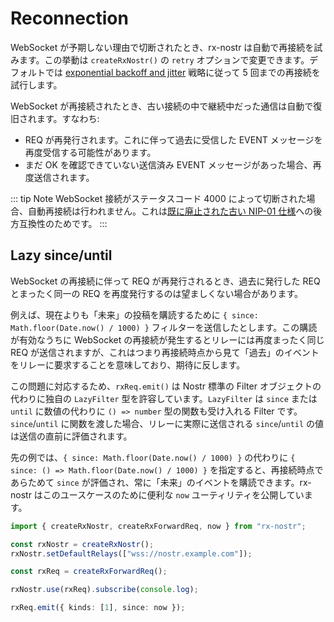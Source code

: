 # Reconnection

WebSocket が予期しない理由で切断されたとき、rx-nostr は自動で再接続を試みます。この挙動は `createRxNostr()` の `retry` オプションで変更できます。デフォルトでは [exponential backoff and jitter](https://aws.amazon.com/jp/blogs/architecture/exponential-backoff-and-jitter/) 戦略に従って 5 回までの再接続を試行します。

WebSocket が再接続されたとき、古い接続の中で継続中だった通信は自動で復旧されます。すなわち:

- REQ が再発行されます。これに伴って過去に受信した EVENT メッセージを再度受信する可能性があります。
- まだ OK を確認できていない送信済み EVENT メッセージがあった場合、再度送信されます。

::: tip Note
WebSocket 接続がステータスコード 4000 によって切断された場合、自動再接続は行われません。これは[既に廃止された古い NIP-01 仕様](https://github.com/nostr-protocol/nips/commit/0ba4589550858bb86ed533f90054bfc642aa5350)への後方互換性のためです。
:::

## Lazy since/until

WebSocket の再接続に伴って REQ が再発行されるとき、過去に発行した REQ とまったく同一の REQ を再度発行するのは望ましくない場合があります。

例えば、現在よりも「未来」の投稿を購読するために `{ since: Math.floor(Date.now() / 1000) }` フィルターを送信したとします。この購読が有効なうちに WebSocket の再接続が発生するとリレーには再度まったく同じ REQ が送信されますが、これはつまり再接続時点から見て「過去」のイベントをリレーに要求することを意味しており、期待に反します。

この問題に対応するため、`rxReq.emit()` は Nostr 標準の Filter オブジェクトの代わりに独自の `LazyFilter` 型を許容しています。`LazyFilter` は `since` または `until` に数値の代わりに `() => number` 型の関数も受け入れる Filter です。`since`/`until` に関数を渡した場合、リレーに実際に送信される `since`/`until` の値は送信の直前に評価されます。

先の例では、`{ since: Math.floor(Date.now() / 1000) }` の代わりに `{ since: () => Math.floor(Date.now() / 1000) }` を指定すると、再接続時点であらためて `since` が評価され、常に「未来」のイベントを購読できます。rx-nostr はこのユースケースのために便利な `now` ユーティリティを公開しています。

```ts
import { createRxNostr, createRxForwardReq, now } from "rx-nostr";

const rxNostr = createRxNostr();
rxNostr.setDefaultRelays(["wss://nostr.example.com"]);

const rxReq = createRxForwardReq();

rxNostr.use(rxReq).subscribe(console.log);

rxReq.emit({ kinds: [1], since: now });
```
